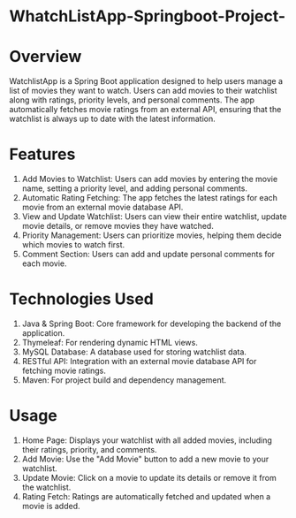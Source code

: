 # WhatchListApp-Springboot-Project-

# Overview
WatchlistApp is a Spring Boot application designed to help users manage a list of movies they want to watch. Users can add movies to their watchlist along with ratings, priority levels, and personal comments. The app automatically fetches movie ratings from an external API, ensuring that the watchlist is always up to date with the latest information.

# Features
1. Add Movies to Watchlist: Users can add movies by entering the movie name, setting a priority level, and adding personal comments.
2. Automatic Rating Fetching: The app fetches the latest ratings for each movie from an external movie database API.
3. View and Update Watchlist: Users can view their entire watchlist, update movie details, or remove movies they have watched.
4. Priority Management: Users can prioritize movies, helping them decide which movies to watch first.
5. Comment Section: Users can add and update personal comments for each movie.

# Technologies Used
1. Java & Spring Boot: Core framework for developing the backend of the application.
2. Thymeleaf: For rendering dynamic HTML views.
3. MySQL Database: A database used for storing watchlist data.
4. RESTful API: Integration with an external movie database API for fetching movie ratings.
5. Maven: For project build and dependency management.

# Usage
1. Home Page: Displays your watchlist with all added movies, including their ratings, priority, and comments.
2. Add Movie: Use the "Add Movie" button to add a new movie to your watchlist.
3. Update Movie: Click on a movie to update its details or remove it from the watchlist.
4. Rating Fetch: Ratings are automatically fetched and updated when a movie is added.
